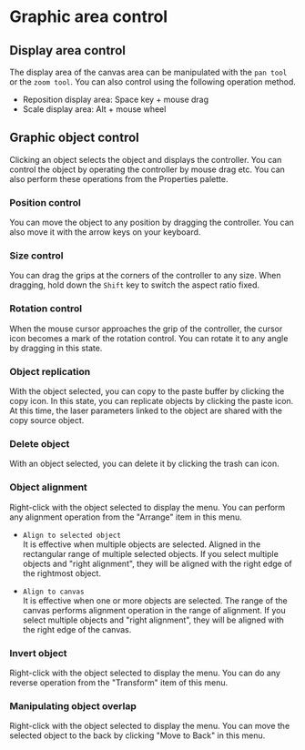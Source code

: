 # Graphic area control

## Display area control
The display area of the canvas area can be manipulated with the `pan tool` or the `zoom tool`. You can also control using the following operation method.

- Reposition display area: Space key + mouse drag
- Scale display area: Alt + mouse wheel

## Graphic object control
Clicking an object selects the object and displays the controller. You can control the object by operating the controller by mouse drag etc. You can also perform these operations from the Properties palette.

### Position control
You can move the object to any position by dragging the controller. You can also move it with the arrow keys on your keyboard.

### Size control
You can drag the grips at the corners of the controller to any size. When dragging, hold down the `Shift` key to switch the aspect ratio fixed.

### Rotation control
When the mouse cursor approaches the grip of the controller, the cursor icon becomes a mark of the rotation control. You can rotate it to any angle by dragging in this state.

### Object replication
With the object selected, you can copy to the paste buffer by clicking the copy icon. In this state, you can replicate objects by clicking the paste icon. At this time, the laser parameters linked to the object are shared with the copy source object.

### Delete object
With an object selected, you can delete it by clicking the trash can icon.

### Object alignment
Right-click with the object selected to display the menu. You can perform any alignment operation from the "Arrange" item in this menu.

- `Align to selected object`  
It is effective when multiple objects are selected. Aligned in the rectangular range of multiple selected objects. If you select multiple objects and "right alignment", they will be aligned with the right edge of the rightmost object.

- `Align to canvas`  
It is effective when one or more objects are selected. The range of the canvas performs alignment operation in the range of alignment. If you select multiple objects and "right alignment", they will be aligned with the right edge of the canvas.

### Invert object
Right-click with the object selected to display the menu. You can do any reverse operation from the "Transform" item of this menu.

### Manipulating object overlap
Right-click with the object selected to display the menu. You can move the selected object to the back by clicking "Move to Back" in this menu.
